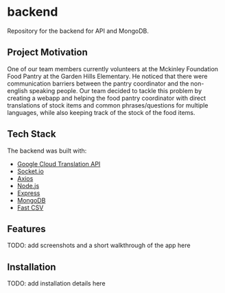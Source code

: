 # backend
Repository for the backend for API and MongoDB.

## Project Motivation
One of our team members currently volunteers at the Mckinley Foundation Food Pantry at the Garden Hills Elementary. He noticed that there were communication barriers between the pantry coordinator and the non-english speaking people. Our team decided to tackle this problem by creating a webapp and helping the food pantry coordinator with direct translations of stock items and common phrases/questions for multiple languages, while also keeping track of the stock of the food items.

## Tech Stack
The backend was built with:
  - [Google Cloud Translation API](https://cloud.google.com/translate/docs)
  - [Socket.io](https://socket.io/)
  - [Axios](https://github.com/axios/axios)
  - [Node.js](https://nodejs.org/en/)
  - [Express](https://expressjs.com/)
  - [MongoDB](https://www.mongodb.com/)
  - [Fast CSV](https://c2fo.io/fast-csv/)
  
  ## Features
  TODO: add screenshots and a short walkthrough of the app here
  
  ## Installation
  TODO: add installation details here
  

  




